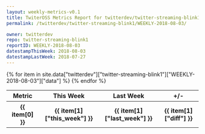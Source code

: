 ```yaml
---
layout: weekly-metrics-v0.1
title: TwiterOSS Metrics Report for twitterdev/twitter-streaming-blink1 | WEEKLY-2018-08-03
permalink: /twitterdev/twitter-streaming-blink1/WEEKLY-2018-08-03/

owner: twitterdev
repo: twitter-streaming-blink1
reportID: WEEKLY-2018-08-03
datestampThisWeek: 2018-08-03
datestampLastWeek: 2018-07-27
---
```


<table style="width: 100%">
    <tr>
        <th>Metric</th>
        <th>This Week</th>
        <th>Last Week</th>
        <th>+/-</th>
    </tr>
    {% for item in site.data["twitterdev"]["twitter-streaming-blink1"]["WEEKLY-2018-08-03"]["data"] %}
    <tr>
        <th>{{ item[0] }}</th>
        <th>{{ item[1]["this_week"] }}</th>
        <th>{{ item[1]["last_week"] }}</th>
        <th>{{ item[1]["diff"] }}</th>
    </tr>
    {% endfor %}
</table>

